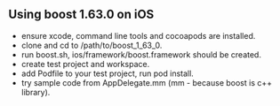 ## Using boost 1.63.0 on iOS

* ensure xcode, command line tools and cocoapods are installed.
* clone and cd to /path/to/boost_1_63_0.
* run boost.sh, ios/framework/boost.framework should be created.
* create test project and workspace.
* add Podfile to your test project, run pod install.
* try sample code from AppDelegate.mm (mm - because boost is c++ library).


